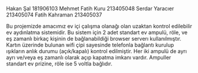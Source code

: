 Hakan Şal   181906103
Mehmet Fatih Kuru   213405048
Serdar Yaracıer   213405074
Fatih Kahraman  213405037




Bu projemizde amacımız ev içi çalışma olanağı olan uzaktan kontrol edilebilir ev aydınlatma sistemidir. Bu sistem için 2 adet standart ev ampulü, röle, ve eş zamanlı birkaç kişinin de bağlanabildiği browser serverı kullanılmıştır. Kartın üzerinde bulunan wifi çipi sayesinde telefonla bağlantı kurulup ışıkların anlık durumu (açık/kapalı) kontrol edilmiştir. Her iki ampulü de ayrı ayrı ve/veya eş zamanlı olarak açıp kapatma imkanı vardır. Ampuller standart ev prizine, röle ise 5 voltla bağlıdır.
